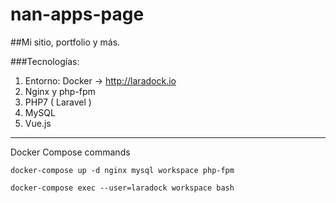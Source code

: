 # nan-apps-page

##Mi sitio, portfolio y más.

###Tecnologías:

1. Entorno: Docker -> http://laradock.io 
2. Nginx y php-fpm
3. PHP7 ( Laravel )
4. MySQL 
5. Vue.js 


-------------------------------------------------

Docker Compose commands

`docker-compose up -d nginx mysql workspace php-fpm`

`docker-compose exec --user=laradock workspace bash`


